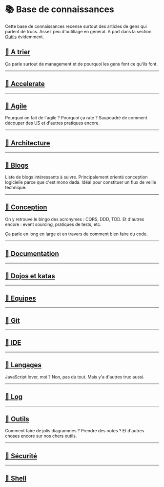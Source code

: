 # 📚 Base de connaissances

Cette base de connaissances recense surtout des articles de gens qui parlent de trucs. Assez peu d'outillage en général. A part dans la section [Outils](outils.md) évidemment.

## [🔗 A trier](a_trier.md)

Ça parle surtout de management et de pourquoi les gens font ce qu'ils font.

---

## [🔗 Accelerate](accelerate.md)

---

## [🔗 Agile](agile.md)

Pourquoi on fait de l'agile ? Pourquoi ça rate ? Saupoudré de comment découper des US et d'autres pratiques encore.

---

## [🔗 Architecture](architecture.md)

---

## [🔗 Blogs](blogs.md)

Liste de blogs intéressants à suivre. Principalement orienté conception logicielle parce que c'est mono dada. Idéal pour constituer un flux de veille technique.

---

## [🔗 Conception](conception.md)

On y retrouve le bingo des acronymes : CQRS, DDD, TDD. Et d'autres encore : event sourcing, pratiques de tests, etc.

Ça parle en long en large et en travers de comment bien faire du code.

---

## [🔗 Documentation](documenation.md)

---

## [🔗 Dojos et katas](dojos_katas.md)

---

## [🔗 Equipes](equipes.md)

---

## [🔗 Git](git.md)

---

## [🔗 IDE](ide.md)

---

## [🔗 Langages](langages.md)

JavaScript lover, moi ? Non, pas du tout. Mais y'a d'autres truc aussi.

---

## [🔗 Log](log.md)

---

## [🔗 Outils](outils.md)

Comment faire de jolis diagrammes ? Prendre des notes ? Et d'autres choses encore sur nos chers outils.

---

## [🔗 Sécurité](securite.md)

---

## [🔗 Shell](shell.md)